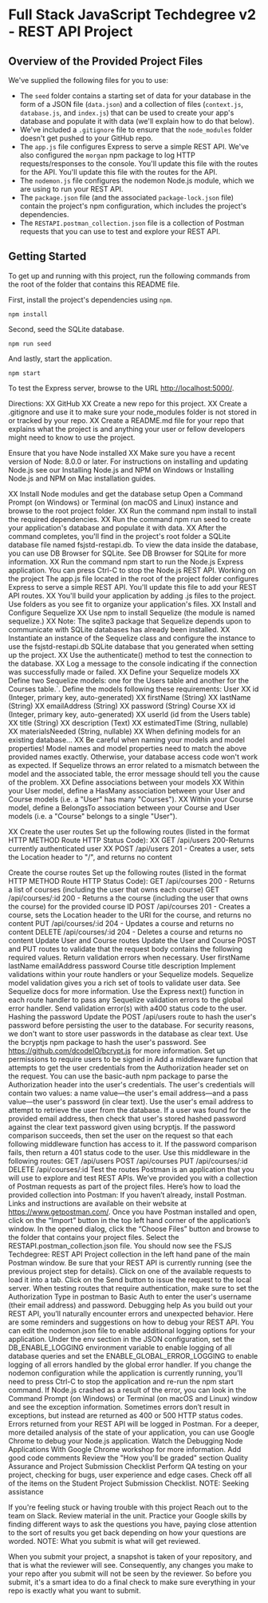 
# Full Stack JavaScript Techdegree v2 - REST API Project

## Overview of the Provided Project Files

We've supplied the following files for you to use: 

* The `seed` folder contains a starting set of data for your database in the form of a JSON file (`data.json`) and a collection of files (`context.js`, `database.js`, and `index.js`) that can be used to create your app's database and populate it with data (we'll explain how to do that below).
* We've included a `.gitignore` file to ensure that the `node_modules` folder doesn't get pushed to your GitHub repo.
* The `app.js` file configures Express to serve a simple REST API. We've also configured the `morgan` npm package to log HTTP requests/responses to the console. You'll update this file with the routes for the API. You'll update this file with the routes for the API.
* The `nodemon.js` file configures the nodemon Node.js module, which we are using to run your REST API.
* The `package.json` file (and the associated `package-lock.json` file) contain the project's npm configuration, which includes the project's dependencies.
* The `RESTAPI.postman_collection.json` file is a collection of Postman requests that you can use to test and explore your REST API.

## Getting Started

To get up and running with this project, run the following commands from the root of the folder that contains this README file.

First, install the project's dependencies using `npm`.

```
npm install

```

Second, seed the SQLite database.

```
npm run seed
```

And lastly, start the application.

```
npm start
```

To test the Express server, browse to the URL [http://localhost:5000/](http://localhost:5000/).




Directions:
XX GitHub
XX Create a new repo for this project.
XX  Create a .gitignore and use it to make sure your node_modules folder is not stored in or tracked by your repo.
XX  Create a README.md file for your repo that explains what the project is and anything your user or fellow developers might need to know to use the project.

Ensure that you have Node installed
XX  Make sure you have a recent version of Node: 8.0.0 or later. For instructions on installing and updating Node.js see our Installing Node.js and NPM on Windows or Installing Node.js and NPM on Mac installation guides.

XX Install Node modules and get the database setup
Open a Command Prompt (on Windows) or Terminal (on macOS and Linux) instance and browse to the root project folder.
XX Run the command npm install to install the required dependencies.
XX Run the command npm run seed to create your application's database and populate it with data.
XX After the command completes, you'll find in the project's root folder a SQLite database file named fsjstd-restapi.db. To view the data inside the database, you can use DB Browser for SQLite. See DB Browser for SQLite for more information.
XX Run the command npm start to run the Node.js Express application.
You can press Ctrl-C to stop the Node.js REST API.
Working on the project
The app.js file located in the root of the project folder configures Express to serve a simple REST API. You'll update this file to add your REST API routes.
XX You'll build your application by adding .js files to the project. Use folders as you see fit to organize your application's files.
XX Install and Configure Sequelize
XX Use npm to install Sequelize (the module is named sequelize.)
XX Note: The sqlite3 package that Sequelize depends upon to communicate with SQLite databases has already been installed.
XX Instantiate an instance of the Sequelize class and configure the instance to use the fsjstd-restapi.db SQLite database that you generated when setting up the project.
XX Use the authenticate() method to test the connection to the database.
XX Log a message to the console indicating if the connection was successfully made or failed.
XX Define your Sequelize models
XX Define two Sequelize models: one for the Users table and another for the Courses table.`. Define the models following these requirements:
User
XX id (Integer, primary key, auto-generated)
XX firstName (String)
XX lastName (String)
XX emailAddress (String)
XX password (String)
Course
XX id (Integer, primary key, auto-generated)
XX userId (id from the Users table)
XX title (String)
XX description (Text)
XX estimatedTime (String, nullable)
XX materialsNeeded (String, nullable)
XX When defining models for an existing database...
XX Be careful when naming your models and model properties! Model names and model properties need to match the above provided names exactly. Otherwise, your database access code won't work as expected.
If Sequelize throws an error related to a mismatch between the model and the associated table, the error message should tell you the cause of the problem.
XX Define associations between your models
XX Within your User model, define a HasMany association between your User and Course models (i.e. a "User" has many "Courses").
XX Within your Course model, define a BelongsTo association between your Course and User models (i.e. a "Course" belongs to a single "User").

XX Create the user routes
Set up the following routes (listed in the format HTTP METHOD Route HTTP Status Code):
XX GET /api/users 200-Returns currently authenticated user
XX POST /api/users 201 - Creates a user, sets the Location header to "/", and returns no content

Create the course routes
Set up the following routes (listed in the format HTTP METHOD Route HTTP Status Code):
GET /api/courses 200 - Returns a list of courses (including the user that owns each course)
GET /api/courses/:id 200 - Returns a the course (including the user that owns the course) for the provided course ID
POST /api/courses 201 - Creates a course, sets the Location header to the URI for the course, and returns no content
PUT /api/courses/:id 204 - Updates a course and returns no content
DELETE /api/courses/:id 204 - Deletes a course and returns no content
Update User and Course routes
Update the User and Course POST and PUT routes to validate that the request body contains the following required values. Return validation errors when necessary.
User
firstName
lastName
emailAddress
password
Course
title
description
Implement validations within your route handlers or your Sequelize models.
Sequelize model validation gives you a rich set of tools to validate user data. See Sequelize docs for more information.
Use the Express next() function in each route handler to pass any Sequelize validation errors to the global error handler.
Send validation error(s) with a400 status code to the user.
Hashing the password
Update the POST /api/users route to hash the user's password before persisting the user to the database.
For security reasons, we don't want to store user passwords in the database as clear text.
Use the bcryptjs npm package to hash the user's password.
See https://github.com/dcodeIO/bcrypt.js for more information.
Set up permissions to require users to be signed in
Add a middleware function that attempts to get the user credentials from the Authorization header set on the request.
You can use the basic-auth npm package to parse the Authorization header into the user's credentials.
The user's credentials will contain two values: a name value—the user's email address—and a pass value—the user's password (in clear text).
Use the user's email address to attempt to retrieve the user from the database.
If a user was found for the provided email address, then check that user's stored hashed password against the clear text password given using bcryptjs.
If the password comparison succeeds, then set the user on the request so that each following middleware function has access to it.
If the password comparison fails, then return a 401 status code to the user.
Use this middleware in the following routes:
GET /api/users
POST /api/courses
PUT /api/courses/:id
DELETE /api/courses/:id
Test the routes
Postman is an application that you will use to explore and test REST APIs. We’ve provided you with a collection of Postman requests as part of the project files. Here’s how to load the provided collection into Postman:
If you haven’t already, install Postman. Links and instructions are available on their website at https://www.getpostman.com/.
Once you have Postman installed and open, click on the “Import” button in the top left hand corner of the application’s window.
In the opened dialog, click the “Choose Files” button and browse to the folder that contains your project files.
Select the RESTAPI.postman_collection.json file.
You should now see the FSJS Techdegree: REST API Project collection in the left hand pane of the main Postman window.
Be sure that your REST API is currently running (see the previous project step for details).
Click on one of the available requests to load it into a tab. Click on the Send button to issue the request to the local server.
When testing routes that require authentication, make sure to set the Authorization Type in postman to Basic Auth to enter the user's username (their email address) and password.
Debugging help
As you build out your REST API, you’ll naturally encounter errors and unexpected behavior. Here are some reminders and suggestions on how to debug your REST API.
You can edit the nodemon.json file to enable additional logging options for your application.
Under the env section in the JSON configuration, set the DB_ENABLE_LOGGING environment variable to enable logging of all database queries and set the ENABLE_GLOBAL_ERROR_LOGGING to enable logging of all errors handled by the global error handler.
If you change the nodemon configuration while the application is currently running, you'll need to press Ctrl-C to stop the application and re-run the npm start command.
If Node.js crashed as a result of the error, you can look in the Command Prompt (on Windows) or Terminal (on macOS and Linux) window and see the exception information.
Sometimes errors don’t result in exceptions, but instead are returned as 400 or 500 HTTP status codes. Errors returned from your REST API will be logged in Postman.
For a deeper, more detailed analysis of the state of your application, you can use Google Chrome to debug your Node.js application. Watch the Debugging Node Applications With Google Chrome workshop for more information.
Add good code comments
Review the "How you'll be graded" section
Quality Assurance and Project Submission Checklist
Perform QA testing on your project, checking for bugs, user experience and edge cases.
Check off all of the items on the Student Project Submission Checklist.
NOTE: Seeking assistance

If you're feeling stuck or having trouble with this project
Reach out to the team on Slack.
Review material in the unit.
Practice your Google skills by finding different ways to ask the questions you have, paying close attention to the sort of results you get back depending on how your questions are worded.
NOTE: What you submit is what will get reviewed.

When you submit your project, a snapshot is taken of your repository, and that is what the reviewer will see. Consequently, any changes you make to your repo after you submit will not be seen by the reviewer. So before you submit, it's a smart idea to do a final check to make sure everything in your repo is exactly what you want to submit.
